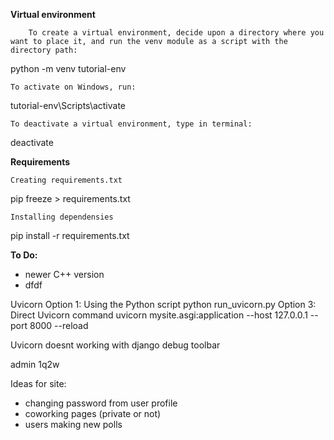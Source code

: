 
****Virtual environment****

        To create a virtual environment, decide upon a directory where you want to place it, and run the venv module as a script with the directory path:
python -m venv tutorial-env

    То асtivate on Windows, run:
tutorial-env\Scripts\activate

    To deactivate a virtual environment, type in terminal:

deactivate


****Requirements****

    Creating requirements.txt

pip freeze > requirements.txt

    Installing dependensies

pip install -r requirements.txt


****To Do:****

- newer C++ version
- dfdf

Uvicorn
Option 1: Using the Python script
python run_uvicorn.py
Option 3: Direct Uvicorn command
uvicorn mysite.asgi:application --host 127.0.0.1 --port 8000 --reload

Uvicorn doesnt working with django debug toolbar

admin   1q2w

Ideas for site:
- changing password from user profile
- coworking pages (private or not)
- users making new polls